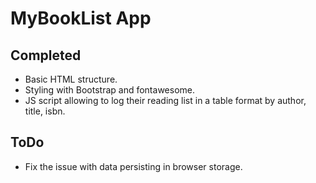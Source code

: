 # MyBookList App

## Completed
- Basic HTML structure.
- Styling with Bootstrap and fontawesome. 
- JS script allowing to log their reading list in a table format by author, title, isbn. 


## ToDo
- Fix the issue with data persisting in browser storage. 
